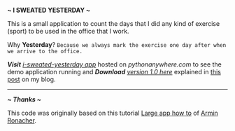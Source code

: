 **~ I SWEATED YESTERDAY ~**

This is a small application to count the days that I did any kind of exercise (sport) to be used in the office that I work.

Why **Yesterday**? `Because we always mark the exercise one day after when we arrive to the office.`



***Visit** [i-sweated-yesterday app](https://maxcnunes.pythonanywhere.com/ "Click here to visit the demo application")* hosted on *pythonanywhere.com* to see the demo application running and ***Download** [version 1.0 here](https://github.com/maxcnunes/i-sweated-yesterday/archive/v1.0.zip)* explained in [this post](http://blog.maxcnunes.net/2012/12/24/desenvolvendo-pequena-aplicacao-web-python-flask/) on  my blog.


***



***~ Thanks ~***

This code was originally based on this tutorial [Large app how to](https://github.com/mitsuhiko/flask/wiki/Large-app-how-to) of [Armin Ronacher](https://github.com/mitsuhiko).